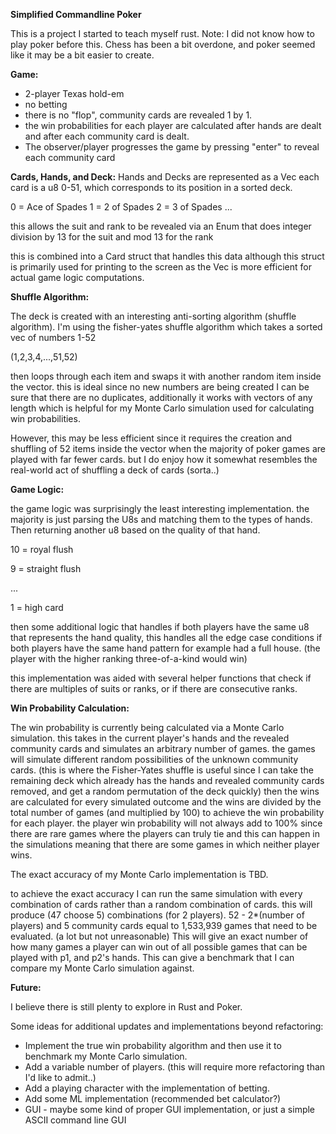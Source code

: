 **Simplified Commandline Poker**

This is a project I started to teach myself rust.
Note: I did not know how to play poker before this.
Chess has been a bit overdone, and poker seemed like it may be a bit easier to create.

**Game:**
- 2-player Texas hold-em
- no betting
- there is no "flop", community cards are revealed 1 by 1.
-  the win probabilities for each player are calculated after hands are dealt and after each community card is dealt.
-  The observer/player progresses the game by pressing "enter" to reveal each community card

**Cards, Hands, and Deck:**
Hands and Decks are represented as a Vec<u8>
each card is a u8 0-51, which corresponds to its position in a sorted deck.


0 = Ace of Spades
1  = 2 of Spades
2 = 3 of Spades
...

this allows the suit and rank to be revealed via an Enum that
does integer division by 13 for the suit
and mod 13 for the rank

this is combined into a Card struct that handles this data
although this struct is primarily used for printing to the screen as the 
Vec<u8> is more efficient for actual game logic computations.


**Shuffle Algorithm:**

The deck is created with an interesting anti-sorting algorithm (shuffle algorithm).
I'm using the fisher-yates shuffle algorithm
which takes a sorted vec of numbers 1-52

(1,2,3,4,...,51,52)

then loops through each item and swaps it with another random item inside the vector.
this is ideal since no new numbers are being created I can be sure that there are no duplicates,
additionally it works with vectors of any length which is helpful for my Monte Carlo simulation used for calculating win probabilities.

However, this may be less efficient since it requires the creation and shuffling of 52 items inside the vector when the
majority of poker games are played with far fewer cards.
but I do enjoy how it somewhat resembles the real-world act of shuffling a deck of cards (sorta..)


**Game Logic:**

the game logic was surprisingly the least interesting implementation.
the majority is just parsing the U8s and matching them to the types of hands.
Then returning another u8 based on the quality of that hand.

10 = royal flush

9 = straight flush

...

1 = high card

then some additional logic that handles if both players have the same u8 that represents the hand quality, this handles all the edge case conditions if both players have the same hand pattern
for example
had a full house. (the player with the higher ranking three-of-a-kind would win)

this implementation was aided with several helper functions that check if there are multiples of suits or ranks, or if there are consecutive ranks.


**Win Probability Calculation:**

The win probability is currently being calculated via a Monte Carlo simulation.
this takes in the current player's hands and the revealed community cards and simulates an arbitrary number of games.
the games will simulate different random possibilities of the unknown community cards. 
(this is where the Fisher-Yates shuffle is useful since I can take the remaining deck which already has the hands and revealed community cards removed, and get a random permutation of the deck quickly)
then the wins are calculated for every simulated outcome and the wins are divided by the total number of games (and multiplied by 100) to achieve the win probability for each player.
the player win probability will not always add to 100% since there are rare games where the players can truly tie and this can happen in the simulations meaning that there are some games in which neither player wins.

The exact accuracy of my Monte Carlo implementation is TBD.

to achieve the exact accuracy I can run the same simulation with every combination of cards rather than a random combination of cards. this will produce (47 choose 5) combinations (for 2 players).
52 - 2*(number of players) and 5 community cards
equal to 1,533,939 games that need to be evaluated. (a lot but not unreasonable)
This will give an exact number of how many games a player can win out of all possible games that can be played with p1, and p2's hands.
This can give a benchmark that I can compare my Monte Carlo simulation against.

**Future:**

I believe there is still plenty to explore in Rust and Poker.

Some ideas for additional updates and implementations
beyond refactoring:

- Implement the true win probability algorithm and then use it to benchmark my Monte Carlo simulation.
- Add a variable number of players. (this will require more refactoring than I'd like to admit..)
- Add a playing character with the implementation of betting.
- Add some ML implementation (recommended bet calculator?)
- GUI - maybe some kind of proper GUI implementation, or just a simple ASCII command line GUI






